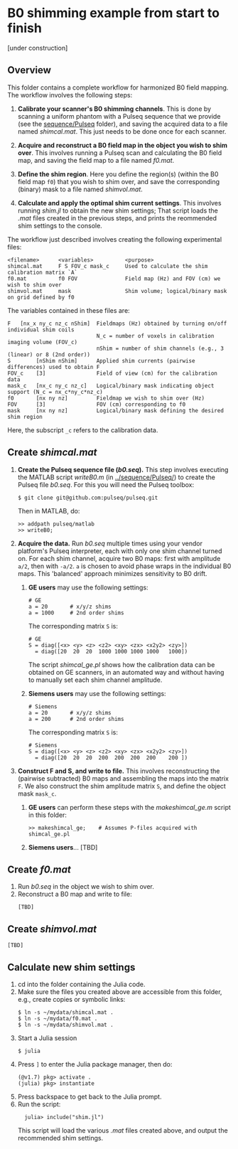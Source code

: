 # B0 shimming example from start to finish

[under construction]


## Overview

This folder contains a complete workflow for harmonized B0 field mapping. 
The workflow involves the following steps:

1. **Calibrate your scanner's B0 shimming channels**.
This is done by scanning a uniform phantom with a Pulseq sequence that we provide 
(see the [sequence/Pulseq](sequence/Pulseq) folder), 
and saving the acquired data to a file named *shimcal.mat*.
This just needs to be done once for each scanner.

2. **Acquire and reconstruct a B0 field map in the object you wish to shim over**.
This involves running a Pulseq scan and calculating the B0 field map,
and saving the field map to a file named *f0.mat*.

3. **Define the shim region**.
Here you define the region(s) (within the B0 field map `f0`) that you wish 
to shim over, and save the corresponding (binary) mask to a file named *shimvol.mat*.

4. **Calculate and apply the optimal shim current settings**.
This involves running *shim.jl* to obtain the new shim settings;
That script loads the *.mat* files created in the previous steps, 
and prints the reommended shim settings to the console.


The workflow just described involves creating the following experimental files:

```
<filename>      <variables>          <purpose>
shimcal.mat     F S FOV_c mask_c     Used to calculate the shim calibration matrix `A`
f0.mat          f0 FOV               Field map (Hz) and FOV (cm) we wish to shim over
shimvol.mat     mask                 Shim volume; logical/binary mask on grid defined by f0
```

The variables contained in these files are:
```
F   [nx_x ny_c nz_c nShim]  Fieldmaps (Hz) obtained by turning on/off individual shim coils
                            N_c = number of voxels in calibration imaging volume (FOV_c)
                            nShim = number of shim channels (e.g., 3 (linear) or 8 (2nd order))
S        [nShim nShim]      Applied shim currents (pairwise differences) used to obtain F
FOV_c    [3]                Field of view (cm) for the calibration data
mask_c   [nx_c ny_c nz_c]   Logical/binary mask indicating object support (N_c = nx_c*ny_c*nz_c)
f0       [nx ny nz]         Fieldmap we wish to shim over (Hz)
FOV      [3]                FOV (cm) corresponding to f0
mask     [nx ny nz]         Logical/binary mask defining the desired shim region
```
Here, the subscript `_c` refers to the calibration data.



## Create *shimcal.mat*

1. **Create the Pulseq sequence file (*b0.seq*).**
    This step involves executing the MATLAB script *writeB0.m*
    (in [../sequence/Pulseq/](../sequence/Pulseq/))
    to create the Pulseq file *b0.seq*.
    For this you will need the Pulseq toolbox:
    ```
    $ git clone git@github.com:pulseq/pulseq.git
    ```
    Then in MATLAB, do:
    ```
    >> addpath pulseq/matlab
    >> writeB0;
    ```

2. **Acquire the data.**
    Run *b0.seq* multiple times using your vendor platform's Pulseq interpreter, 
    each with only one shim channel turned on.
    For each shim channel, acquire two B0 maps:
    first with amplitude `a/2`, then with `-a/2`. 
    `a` is chosen to avoid phase wraps in the individual B0 maps.
    This 'balanced' approach minimizes sensitivity to B0 drift.

    1. **GE users** may use the following settings:
        ```
        # GE
        a = 20       # x/y/z shims
        a = 1000     # 2nd order shims
        ```
        The corresponding matrix `S` is:
        ```
        # GE
        S = diag([<x> <y> <z> <z2> <xy> <zx> <x2y2> <zy>])
          = diag([20  20  20  1000 1000 1000 1000   1000])
        ```
        The script *shimcal_ge.pl* shows how the calibration data can be obtained on GE scanners,
        in an automated way and without having to manually set each shim channel amplitude.


    2. **Siemens users** may use the following settings:
        ```
        # Siemens
        a = 20       # x/y/z shims
        a = 200      # 2nd order shims
        ```
        The corresponding matrix `S` is:
        ```
        # Siemens
        S = diag([<x> <y> <z> <z2> <xy> <zx> <x2y2> <zy>])
          = diag([20  20  20  200  200  200  200    200 ])   
        ```

3. **Construct F and S, and write to file.**
    This involves reconstructing the (pairwise subtracted) B0 maps 
    and assembling the maps into the matrix `F`. 
    We also construct the shim amplitude matrix `S`, and define the object mask `mask_c`.

    1. **GE users** can perform these steps with the *makeshimcal_ge.m* script in this folder:
        ```
        >> makeshimcal_ge;    # Assumes P-files acquired with shimcal_ge.pl
        ```

    2. **Siemens users**...
       [TBD]
    

## Create *f0.mat*

1. Run *b0.seq* in the object we wish to shim over.
2. Reconstruct a B0 map and write to file:
    ```
    [TBD]
    ```
<!--
    >> getb0init;  % b0init, mask, magraw. Phase unwrapping is done in unwrap/main.jl
    << makef0;
-->


## Create *shimvol.mat*

```
[TBD]
```

<!--
    >> makeshimvol;  % uses FSL (bet) to do skull stripping
-->


## Calculate new shim settings

1. cd into the folder containing the Julia code.
1. Make sure the files you created above are accessible from this folder, 
   e.g., create copies or symbolic links:
   ```
   $ ln -s ~/mydata/shimcal.mat .
   $ ln -s ~/mydata/f0.mat .
   $ ln -s ~/mydata/shimvol.mat .
   ```
1. Start a Julia session 
    ```
    $ julia
    ```
1. Press `]` to enter the Julia package manager, then do:
    ```
    (@v1.7) pkg> activate .
    (julia) pkg> instantiate
    ```
1. Press backspace to get back to the Julia prompt.
1. Run the script:
    ```
      julia> include("shim.jl")
    ```
    This script will load the various *.mat* files created above,
    and output the recommended shim settings.


